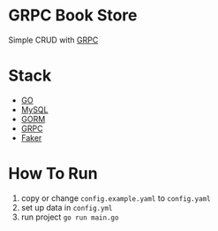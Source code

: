 # GRPC Book Store
Simple CRUD with [GRPC](https://grpc.io/)

# Stack
- [GO](https://go.dev/)
- [MySQL](https://www.mysql.com/)
- [GORM](https://gorm.io/index.html)
- [GRPC](https://grpc.io/)
- [Faker](https://github.com/bxcodec/faker)

# How To Run
1. copy or change `config.example.yaml` to `config.yaml`
2. set up data in `config.yml`
3. run project `go run main.go`
